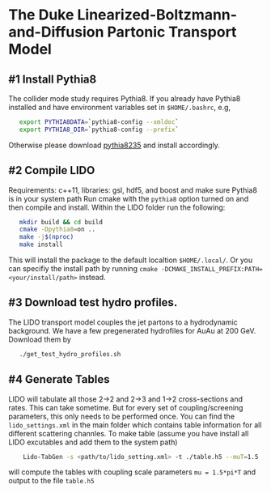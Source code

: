 The Duke Linearized-Boltzmann-and-Diffusion Partonic Transport Model 
====================================================================


#1 Install Pythia8
------------------

The collider mode study requires Pythia8. If you already have Pythia8 installed and have environment variables set in ``$HOME/.bashrc``, e.g,

```bash
   export PYTHIA8DATA=`pythia8-config --xmldoc`
   export PYTHIA8_DIR=`pythia8-config --prefix`
```

Otherwise please download [pythia8235](http://home.thep.lu.se/~torbjorn/pythiaaux/present.html) and install accordingly.


#2 Compile LIDO
-------------------

Requirements: c++11, libraries: gsl, hdf5, and boost and make sure Pythia8 is in your system path
Run cmake with the ``pythia8`` option turned on and then compile and install. Within the LIDO folder run the following:

```bash
   mkdir build && cd build
   cmake -Dpythia8=on ..
   make -j$(nproc)
   make install
```

This will install the package to the default localtion ``$HOME/.local/``. Or you can specifiy the install path by running ``cmake -DCMAKE_INSTALL_PREFIX:PATH=<your/install/path>`` instead.

#3 Download test hydro profiles.
----------------------------------

The LIDO transport model couples the jet partons to a hydrodynamic background. We have a few pregenerated hydrofiles for AuAu at 200 GeV. Download them by 

```bash
   ./get_test_hydro_profiles.sh
```

#4 Generate Tables
--------------------

LIDO will tabulate all those 2->2 and 2->3 and 1->2 cross-sections and rates. This can take sometime. But for every set of coupling/screening parameters, this only needs to be performed once. You can find the ``lido_settings.xml`` in the main folder which contains table information for all different scattering channles. To make table (assume you have install all LIDO excutables and add them to the system path)

```bash
    Lido-TabGen -s <path/to/lido_setting.xml> -t ./table.h5 --muT=1.5
```

will compute the tables with coupling scale parameters ``mu = 1.5*pi*T`` and output to the file ``table.h5``


